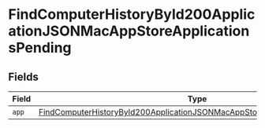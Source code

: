 # FindComputerHistoryById200ApplicationJSONMacAppStoreApplicationsPending


## Fields

| Field                                                                                                                                                                               | Type                                                                                                                                                                                | Required                                                                                                                                                                            | Description                                                                                                                                                                         |
| ----------------------------------------------------------------------------------------------------------------------------------------------------------------------------------- | ----------------------------------------------------------------------------------------------------------------------------------------------------------------------------------- | ----------------------------------------------------------------------------------------------------------------------------------------------------------------------------------- | ----------------------------------------------------------------------------------------------------------------------------------------------------------------------------------- |
| `app`                                                                                                                                                                               | [FindComputerHistoryById200ApplicationJSONMacAppStoreApplicationsPendingApp](../../models/operations/findcomputerhistorybyid200applicationjsonmacappstoreapplicationspendingapp.md) | :heavy_minus_sign:                                                                                                                                                                  | N/A                                                                                                                                                                                 |